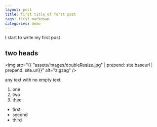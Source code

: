 ```yaml
---
layout: post
title: first title of forst post
tags: first markdown
categories: demo
---
```


I start to write  my first post

## two heads


<img src="{{ "assets/images/doubleResize.jpg" | prepend: site.baseurl | prepend: site.url}}" alt="zigzag" />

any text with no empty text
1. one
2. two
3. thee

- first
- second
- third

